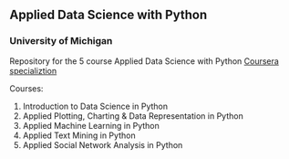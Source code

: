 ## Applied Data Science with Python 
### University of Michigan

Repository for the 5 course Applied Data Science with Python [Coursera specializtion](https://www.coursera.org/specializations/data-science-python) 

Courses:
1. Introduction to Data Science in Python
2. Applied Plotting, Charting & Data Representation in Python
3. Applied Machine Learning in Python
4. Applied Text Mining in Python
5. Applied Social Network Analysis in Python